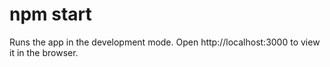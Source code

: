 # npm start

Runs the app in the development mode.
Open http://localhost:3000 to view it in the browser.
